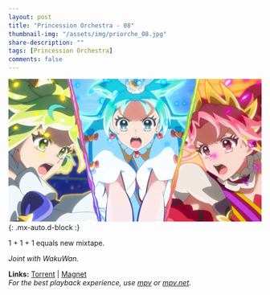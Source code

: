 ```yaml
---
layout: post
title: "Princession Orchestra - 08"
thumbnail-img: "/assets/img/priorche_08.jpg"
share-description: ""
tags: [Princession Orchestra]
comments: false
---
```


![Princession Orchestra - 08](/assets/img/priorche_08.jpg){: .mx-auto.d-block :}

1 + 1 + 1 equals new mixtape.
<!-- excerpt-end -->

*Joint with WakuWan.*

**Links:** [Torrent](https://nyaa.si/view/1976651) | [Magnet](magnet:?xt=urn:btih:01bba290d43340a6e0e55dac7b50f8d51f7b48eb&dn=%5BWakuTomete%5D%20Princess%20Session%20Orchestra%20-%2008%20%28WEB%201080p%20AVC%20E-AC3%29%20%5B5BCB4A21%5D%20%7C%20Princession%20Orchestra&tr=http%3A%2F%2Fnyaa.tracker.wf%3A7777%2Fannounce&tr=udp%3A%2F%2Fopen.stealth.si%3A80%2Fannounce&tr=udp%3A%2F%2Ftracker.opentrackr.org%3A1337%2Fannounce&tr=udp%3A%2F%2Fexodus.desync.com%3A6969%2Fannounce&tr=udp%3A%2F%2Ftracker.torrent.eu.org%3A451%2Fannounce) <br>
*For the best playback experience, use [mpv](https://mpv.io/) or [mpv.net](https://github.com/mpvnet-player/mpv.net/releases).*
